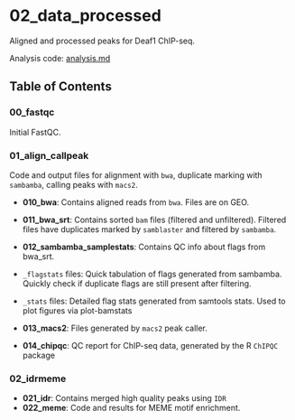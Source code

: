 # 02_data_processed

Aligned and processed peaks for Deaf1 ChIP-seq.

Analysis code: [analysis.md](analysis.md)

## Table of Contents

### 00_fastqc ###

Initial FastQC. 

### 01_align_callpeak ###

Code and output files for alignment with `bwa`, duplicate marking with `sambamba`, calling peaks with `macs2`. 

- **010_bwa**: Contains aligned reads from `bwa`. Files are on GEO. 

- **011_bwa_srt**: Contains sorted `bam` files (filtered and unfiltered).
Filtered files have duplicates marked by `samblaster` and filtered by `sambamba`. 

- **012_sambamba_samplestats**: Contains QC info about flags from bwa_srt. 
- `_flagstats` files: Quick tabulation of flags generated from sambamba. Quickly check if duplicate flags are still
present after filtering. 
- `_stats` files: Detailed flag stats generated from samtools stats. Used to plot figures via plot-bamstats

- **013_macs2**: Files generated by `macs2` peak caller. 

- **014_chipqc**: QC report for ChIP-seq data, generated by the R `ChIPQC` package

### 02_idrmeme ###

- **021_idr**: Contains merged high quality peaks using `IDR`
- **022_meme**: Code and results for MEME motif enrichment. 

